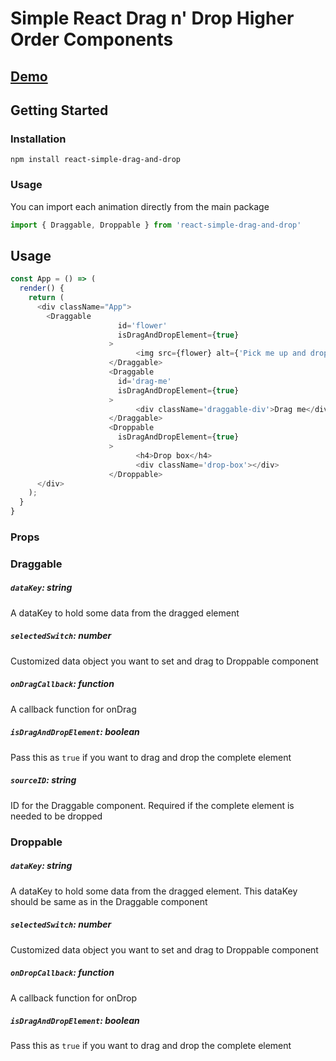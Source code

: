 # Simple React Drag n' Drop Higher Order Components

## [Demo](https://ambarbs.github.io/react-simple-drag-and-drop/)

## Getting Started

### Installation

`npm install react-simple-drag-and-drop`

### Usage

You can import each animation directly from the main package

```js
import { Draggable, Droppable } from 'react-simple-drag-and-drop'
```

## Usage

```js
const App = () => (
  render() {
    return (
      <div className="App">
        <Draggable
                        id='flower'
                        isDragAndDropElement={true}
                      >
                            <img src={flower} alt={'Pick me up and drop it on the orange box'}/>
                      </Draggable>
                      <Draggable
                        id='drag-me'
                        isDragAndDropElement={true}
                      >
                            <div className='draggable-div'>Drag me</div>
                      </Draggable>
                      <Droppable
                        isDragAndDropElement={true}
                      >
                            <h4>Drop box</h4>
                            <div className='drop-box'></div>
                      </Droppable>
      </div>
    );
  }
}
```

### Props

### Draggable

##### `dataKey`: string
A dataKey to hold some data from the dragged element

##### `selectedSwitch`: number
Customized data object you want to set and drag to Droppable component

##### `onDragCallback`: function
A callback function for onDrag

##### `isDragAndDropElement`: boolean
Pass this as `true` if you want to drag and drop the complete element

##### `sourceID`: string
ID for the Draggable component. Required if the complete element is needed to be dropped

### Droppable

##### `dataKey`: string
A dataKey to hold some data from the dragged element. This dataKey should be same as in the Draggable component

##### `selectedSwitch`: number
Customized data object you want to set and drag to Droppable component

##### `onDropCallback`: function
A callback function for onDrop

##### `isDragAndDropElement`: boolean
Pass this as `true` if you want to drag and drop the complete element